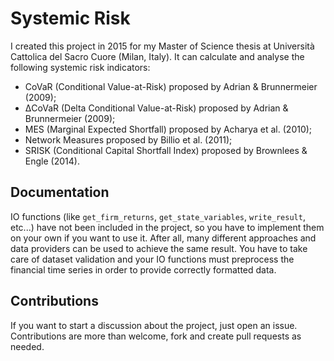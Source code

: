# Systemic Risk

I created this project in 2015 for my Master of Science thesis at Università Cattolica del Sacro Cuore (Milan, Italy).
It can calculate and analyse the following systemic risk indicators:
* CoVaR (Conditional Value-at-Risk) proposed by Adrian & Brunnermeier (2009);
* ΔCoVaR (Delta Conditional Value-at-Risk) proposed by Adrian & Brunnermeier (2009);
* MES (Marginal Expected Shortfall) proposed by Acharya et al. (2010);
* Network Measures proposed by Billio et al. (2011);
* SRISK (Conditional Capital Shortfall Index) proposed by Brownlees & Engle (2014).

## Documentation

IO functions (like `get_firm_returns`, `get_state_variables`, `write_result`, etc...) have not been included in the project, so you have to implement them on your own if you want to use it. After all, many different approaches and data providers can be used to achieve the same result. You have to take care of dataset validation and your IO functions must preprocess the financial time series in order to provide correctly formatted data.

## Contributions

If you want to start a discussion about the project, just open an issue.
Contributions are more than welcome, fork and create pull requests as needed.

